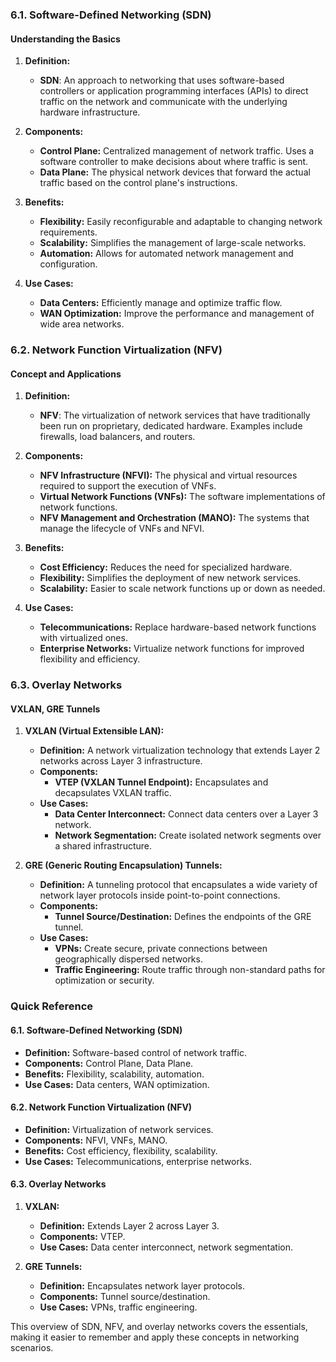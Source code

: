 ### 6.1. Software-Defined Networking (SDN)

#### Understanding the Basics

1. **Definition:**

   - **SDN**: An approach to networking that uses software-based controllers or application programming interfaces (APIs) to direct traffic on the network and communicate with the underlying hardware infrastructure.

2. **Components:**

   - **Control Plane:** Centralized management of network traffic. Uses a software controller to make decisions about where traffic is sent.
   - **Data Plane:** The physical network devices that forward the actual traffic based on the control plane's instructions.

3. **Benefits:**

   - **Flexibility:** Easily reconfigurable and adaptable to changing network requirements.
   - **Scalability:** Simplifies the management of large-scale networks.
   - **Automation:** Allows for automated network management and configuration.

4. **Use Cases:**
   - **Data Centers:** Efficiently manage and optimize traffic flow.
   - **WAN Optimization:** Improve the performance and management of wide area networks.

### 6.2. Network Function Virtualization (NFV)

#### Concept and Applications

1. **Definition:**

   - **NFV**: The virtualization of network services that have traditionally been run on proprietary, dedicated hardware. Examples include firewalls, load balancers, and routers.

2. **Components:**

   - **NFV Infrastructure (NFVI):** The physical and virtual resources required to support the execution of VNFs.
   - **Virtual Network Functions (VNFs):** The software implementations of network functions.
   - **NFV Management and Orchestration (MANO):** The systems that manage the lifecycle of VNFs and NFVI.

3. **Benefits:**

   - **Cost Efficiency:** Reduces the need for specialized hardware.
   - **Flexibility:** Simplifies the deployment of new network services.
   - **Scalability:** Easier to scale network functions up or down as needed.

4. **Use Cases:**
   - **Telecommunications:** Replace hardware-based network functions with virtualized ones.
   - **Enterprise Networks:** Virtualize network functions for improved flexibility and efficiency.

### 6.3. Overlay Networks

#### VXLAN, GRE Tunnels

1. **VXLAN (Virtual Extensible LAN):**

   - **Definition:** A network virtualization technology that extends Layer 2 networks across Layer 3 infrastructure.
   - **Components:**
     - **VTEP (VXLAN Tunnel Endpoint):** Encapsulates and decapsulates VXLAN traffic.
   - **Use Cases:**
     - **Data Center Interconnect:** Connect data centers over a Layer 3 network.
     - **Network Segmentation:** Create isolated network segments over a shared infrastructure.

2. **GRE (Generic Routing Encapsulation) Tunnels:**
   - **Definition:** A tunneling protocol that encapsulates a wide variety of network layer protocols inside point-to-point connections.
   - **Components:**
     - **Tunnel Source/Destination:** Defines the endpoints of the GRE tunnel.
   - **Use Cases:**
     - **VPNs:** Create secure, private connections between geographically dispersed networks.
     - **Traffic Engineering:** Route traffic through non-standard paths for optimization or security.

### Quick Reference

#### 6.1. Software-Defined Networking (SDN)

- **Definition:** Software-based control of network traffic.
- **Components:** Control Plane, Data Plane.
- **Benefits:** Flexibility, scalability, automation.
- **Use Cases:** Data centers, WAN optimization.

#### 6.2. Network Function Virtualization (NFV)

- **Definition:** Virtualization of network services.
- **Components:** NFVI, VNFs, MANO.
- **Benefits:** Cost efficiency, flexibility, scalability.
- **Use Cases:** Telecommunications, enterprise networks.

#### 6.3. Overlay Networks

1. **VXLAN:**

   - **Definition:** Extends Layer 2 across Layer 3.
   - **Components:** VTEP.
   - **Use Cases:** Data center interconnect, network segmentation.

2. **GRE Tunnels:**
   - **Definition:** Encapsulates network layer protocols.
   - **Components:** Tunnel source/destination.
   - **Use Cases:** VPNs, traffic engineering.

This overview of SDN, NFV, and overlay networks covers the essentials, making it easier to remember and apply these concepts in networking scenarios.
